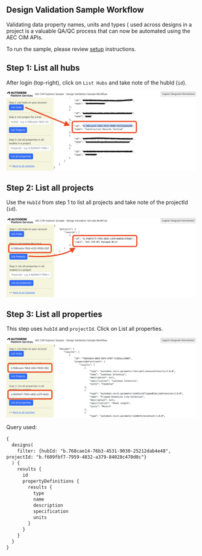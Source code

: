 ## Design Validation Sample Workflow

Validating data property names, units and types ( used across designs in a project is a valuable QA/QC process that can now be automated using the AEC CIM APIs.

To run the sample, please review [setup](./README.md#SETUP) instructions.

## Step 1: List all hubs

After login (top-right), click on `List Hubs` and take note of the hubId (`id`).

![Step 1](./images/hubs.png)

## Step 2: List all projects

Use the `HubId` from step 1 to list all projects and take note of the projectId (`id`).

![Step 2](./images/projects.png)

## Step 3: List all properties

This step uses `hubId` and `projectId`. Click on List all properties. 

![Step 3](./images/allproperties.png)

Query used:

```
{
  designs(
    filter: {hubId: "b.768cae14-76b3-4531-9030-25212dab4e48", projectId: "b.f609fbf7-7959-4832-a379-84028c470d0c"}
  ) {
    results {
      id
      propertyDefinitions {
        results {
          type
          name
          description
          specification
          units
        }
      }
    }
  }
}
``` 